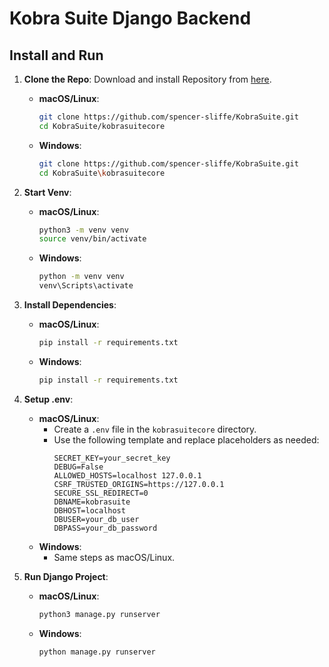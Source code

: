 # Kobra Suite Django Backend

## Install and Run

1. **Clone the Repo**: Download and install Repository from [here](https://github.com/spencer-sliffe/KobraSuite).
   - **macOS/Linux**: 
     ```bash
     git clone https://github.com/spencer-sliffe/KobraSuite.git
     cd KobraSuite/kobrasuitecore
     ```
   - **Windows**:
     ```bash
     git clone https://github.com/spencer-sliffe/KobraSuite.git
     cd KobraSuite\kobrasuitecore
     ```

2. **Start Venv**:
   - **macOS/Linux**: 
     ```bash
     python3 -m venv venv
     source venv/bin/activate
     ```
   - **Windows**:
     ```bash
     python -m venv venv
     venv\Scripts\activate
     ```

3. **Install Dependencies**:
   - **macOS/Linux**: 
     ```bash
     pip install -r requirements.txt
     ```
   - **Windows**:
     ```bash
     pip install -r requirements.txt
     ```

4. **Setup .env**:
   - **macOS/Linux**: 
     - Create a `.env` file in the `kobrasuitecore` directory.
     - Use the following template and replace placeholders as needed:
       ```plaintext
       SECRET_KEY=your_secret_key
       DEBUG=False
       ALLOWED_HOSTS=localhost 127.0.0.1
       CSRF_TRUSTED_ORIGINS=https://127.0.0.1 
       SECURE_SSL_REDIRECT=0
       DBNAME=kobrasuite
       DBHOST=localhost
       DBUSER=your_db_user
       DBPASS=your_db_password
       ```
   - **Windows**: 
     - Same steps as macOS/Linux.

5. **Run Django Project**:
   - **macOS/Linux**: 
     ```bash
     python3 manage.py runserver
     ```
   - **Windows**:
     ```bash
     python manage.py runserver
     ```